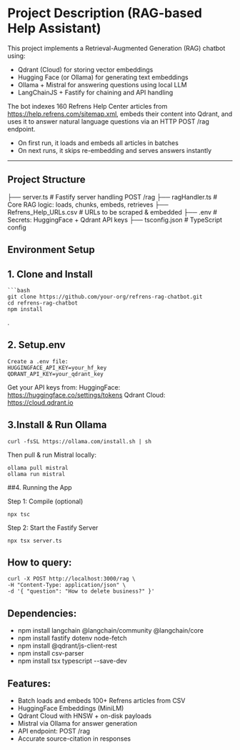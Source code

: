 # Project Description (RAG-based Help Assistant)
This project implements a Retrieval-Augmented Generation (RAG) chatbot using:

- Qdrant (Cloud) for storing vector embeddings
- Hugging Face (or Ollama) for generating text embeddings
- Ollama + Mistral for answering questions using local LLM
- LangChainJS + Fastify for chaining and API handling

The bot indexes 160 Refrens Help Center articles from https://help.refrens.com/sitemap.xml, embeds their content into Qdrant, and uses it to answer natural language questions via an HTTP POST /rag endpoint.

 - On first run, it loads and embeds all articles in batches
 - On next runs, it skips re-embedding and serves answers instantly
---

##  Project Structure

├── server.ts # Fastify server handling POST /rag
├── ragHandler.ts # Core RAG logic: loads, chunks, embeds, retrieves 
├── Refrens_Help_URLs.csv # URLs to be scraped & embedded 
├── .env # Secrets: HuggingFace + Qdrant API keys 
├── tsconfig.json # TypeScript config

##  Environment Setup


## 1. Clone and Install
    ```bash
    git clone https://github.com/your-org/refrens-rag-chatbot.git
    cd refrens-rag-chatbot
    npm install

. 
## 2. Setup.env
    Create a .env file:
    HUGGINGFACE_API_KEY=your_hf_key
    QDRANT_API_KEY=your_qdrant_key

Get your API keys from:
HuggingFace: https://huggingface.co/settings/tokens
Qdrant Cloud: https://cloud.qdrant.io


## 3.Install & Run Ollama

    curl -fsSL https://ollama.com/install.sh | sh

Then pull & run Mistral locally:

    ollama pull mistral
    ollama run mistral

##4. Running the App

Step 1: Compile (optional)

    npx tsc

Step 2: Start the Fastify Server

    npx tsx server.ts


## How to query:

    curl -X POST http://localhost:3000/rag \
    -H "Content-Type: application/json" \
    -d '{ "question": "How to delete business?" }'


## Dependencies:

- npm install langchain @langchain/community @langchain/core
- npm install fastify dotenv node-fetch
- npm install @qdrant/js-client-rest
- npm install csv-parser
- npm install tsx typescript --save-dev



## Features:

 - Batch loads and embeds 100+ Refrens articles from CSV 
 - HuggingFace Embeddings (MiniLM)
 - Qdrant Cloud with HNSW + on-disk payloads 
 - Mistral via Ollama for answer generation 
 - API endpoint: POST /rag 
 - Accurate source-citation in responses
